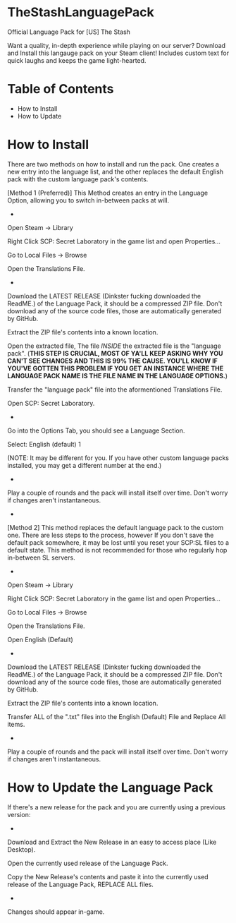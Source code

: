 # TheStashLanguagePack
Official Language Pack for [US] The Stash

Want a quality, in-depth experience while playing on our server? Download and Install this langauge pack on your Steam client!
Includes custom text for quick laughs and keeps the game light-hearted.

# Table of Contents
- How to Install
- How to Update

# How to Install

There are two methods on how to install and run the pack. One creates a new entry into the language list, and the other replaces the default English pack with the custom language pack's contents.


[Method 1 (Preferred)]
This Method creates an entry in the Language Option, allowing you to switch in-between packs at will.

-

Open Steam -> Library

Right Click SCP: Secret Laboratory in the game list and open Properties...

Go to Local Files -> Browse

Open the Translations File.

-

Download the LATEST RELEASE (Dinkster fucking downloaded the ReadME.) of the Language Pack, it should be a compressed ZIP file. Don't download any of the source code files, those are automatically generated by GitHub.

Extract the ZIP file's contents into a known location.

Open the extracted file, The file _INSIDE_ the extracted file is the "language pack".
(**THIS STEP IS CRUCIAL, MOST OF YA'LL KEEP ASKING WHY YOU CAN'T SEE CHANGES AND THIS IS 99% THE CAUSE. YOU'LL KNOW IF YOU'VE GOTTEN THIS PROBLEM IF YOU GET AN INSTANCE WHERE THE LANGUAGE PACK NAME IS THE FILE NAME IN THE LANGUAGE OPTIONS.**)

Transfer the "language pack" file into the aformentioned Translations File.

Open SCP: Secret Laboratory.

-


Go into the Options Tab, you should see a Language Section.

Select: English (default) 1

(NOTE: It may be different for you. If you have other custom language packs installed, you may get a different number at the end.)

-

Play a couple of rounds and the pack will install itself over time.
Don't worry if changes aren't instantaneous.

-

[Method 2] This method replaces the default language pack to the custom one. There are less steps to the process, however If you don't save the default pack somewhere, it may be lost until you reset your SCP:SL files to a default state. This method is not recommended for those who regularly hop in-between SL servers.

-

Open Steam -> Library

Right Click SCP: Secret Laboratory in the game list and open Properties...

Go to Local Files -> Browse

Open the Translations File.

Open English (Default)

-

Download the LATEST RELEASE (Dinkster fucking downloaded the ReadME.) of the Language Pack, it should be a compressed ZIP file. Don't download any of the source code files, those are automatically generated by GitHub.

Extract the ZIP file's contents into a known location.

Transfer ALL of the ".txt" files into the English (Default) File and Replace All items.

-

Play a couple of rounds and the pack will install itself over time.
Don't worry if changes aren't instantaneous.

# How to Update the Language Pack

If there's a new release for the pack and you are currently using a previous version:

-

Download and Extract the New Release in an easy to access place (Like Desktop).

Open the currently used release of the Language Pack.

Copy the New Release's contents and paste it into the currently used release of the Language Pack, REPLACE ALL files.

-


Changes should appear in-game.

